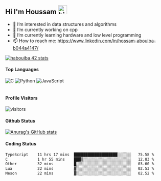 ## Hi I'm Houssam <img src="https://user-images.githubusercontent.com/1303154/88677602-1635ba80-d120-11ea-84d8-d263ba5fc3c0.gif" width="28px" alt="hi">

- 👀 I’m interested in data structures and algorithms
- 🔭 I’m currently working on cpp
- 🌱 I’m currently learning hardware and low level programming
- 📫 How to reach me: https://www.linkedin.com/in/hossam-abouiba-b044a4147/

[![habouiba 42 stats](https://badge.mediaplus.ma/greenbinary/habouiba)](https://github.com/oakoudad/badge42)

#### Top Languages

![C](https://img.shields.io/badge/c-%2300599C.svg?style=for-the-badge&logo=c&logoColor=white)
![Python](https://img.shields.io/badge/python-%2314354C.svg?style=for-the-badge&logo=python&logoColor=white)
![JavaScript](https://img.shields.io/badge/javascript-%23323330.svg?style=for-the-badge&logo=javascript&logoColor=%23F7DF1E)
<br />
<br />
#### Profile Visitors
![visitors](https://visitor-badge.glitch.me/badge?page_id=project-HOSSAM.project-HOSSAM)

#### Github Status
[![Anurag's GitHub stats](https://github-readme-stats.vercel.app/api?username=0xPride&theme=tokyonight)](https://github.com/anuraghazra/github-readme-stats)

#### Coding Status
<!--START_SECTION:waka-->

```txt
TypeScript    11 hrs 17 mins  ███████████████████░░░░░░   75.58 %
C             1 hr 55 mins    ███▒░░░░░░░░░░░░░░░░░░░░░   12.83 %
Other         32 mins         █░░░░░░░░░░░░░░░░░░░░░░░░   03.60 %
Lua           22 mins         ▓░░░░░░░░░░░░░░░░░░░░░░░░   02.53 %
Meson         22 mins         ▓░░░░░░░░░░░░░░░░░░░░░░░░   02.52 %
```

<!--END_SECTION:waka-->
